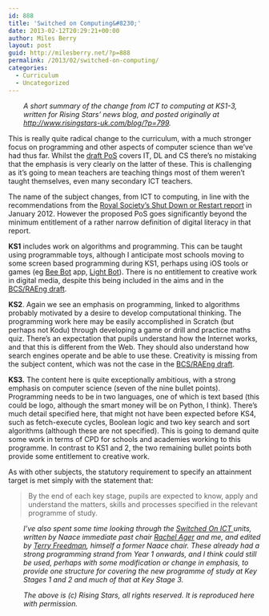 ```yaml
---
id: 888
title: 'Switched on Computing&#8230;'
date: 2013-02-12T20:29:21+00:00
author: Miles Berry
layout: post
guid: http://milesberry.net/?p=888
permalink: /2013/02/switched-on-computing/
categories:
  - Curriculum
  - Uncategorized
---
```

<p style="padding-left: 30px;">
  <em>A short summary of the change from ICT to computing at KS1-3, written for Rising Stars&#8217; news blog, and posted originally at <a href="http://www.risingstars-uk.com/blog/?p=799">http://www.risingstars-uk.com/blog/?p=799</a>.</em>
</p>

This is really quite radical change to the curriculum, with a much stronger focus on programming and other aspects of computer science than we’ve had thus far. Whilst the [draft PoS](http://media.education.gov.uk/assets/files/pdf/c/computing%2004-02-13_001.pdf) covers IT, DL and CS there’s no mistaking that the emphasis is very clearly on the latter of these. This is challenging as it’s going to mean teachers are teaching things most of them weren’t taught themselves, even many secondary ICT teachers.

The name of the subject changes, from ICT to computing, in line with the recommendations from the [Royal Society’s Shut Down or Restart report](http://royalsociety.org/uploadedFiles/Royal_Society_Content/education/policy/computing-in-schools/2012-01-12-Computing-in-Schools.pdf) in January 2012. However the proposed PoS goes significantly beyond the minimum entitlement of a rather narrow definition of digital literacy in that report.

**KS1** includes work on algorithms and programming. This can be taught using programmable toys, although I anticipate most schools moving to some screen based programming during KS1, perhaps using iOS tools or games (eg [Bee Bot](https://itunes.apple.com/gb/app/bee-bot/id500131639?mt=8) app, [Light Bot](http://www.kongregate.com/games/Coolio_Niato/light-bot)). There is no entitlement to creative work in digital media, despite this being included in the aims and in the [BCS/RAEng draft](http://bit.ly/ictdraft).

**KS2**. Again we see an emphasis on programming, linked to algorithms probably motivated by a desire to develop computational thinking. The programming work here may be easily accomplished in Scratch (but perhaps not Kodu) through developing a game or drill and practice maths quiz. There’s an expectation that pupils understand how the Internet works, and that this is different from the Web. They should also understand how search engines operate and be able to use these. Creativity is missing from the subject content, which was not the case in the [BCS/RAEng draft](http://bit.ly/ictdraft).

**KS3.** The content here is quite exceptionally ambitious, with a strong emphasis on computer science (seven of the nine bullet points). Programming needs to be in two languages, one of which is text based (this could be logo, although the smart money will be on Python, I think). There’s much detail specified here, that might not have been expected before KS4, such as fetch-execute cycles, Boolean logic and two key search and sort algorithms (although these are not specified). This is going to demand quite some work in terms of CPD for schools and academies working to this programme. In contrast to KS1 and 2, the two remaining bullet points both provide some entitlement to creative work.

As with other subjects, the statutory requirement to specify an attainment target is met simply with the statement that:

> By the end of each key stage, pupils are expected to know, apply and understand the matters, skills and processes specified in the relevant programme of study.

<p style="padding-left: 30px;">
  <em>I&#8217;ve also spent some time looking through the <a href="http://www.switchedonict.co.uk">Switched On ICT </a>units, written by Naace immediate past chair <a href="http://www.rachelager.co.uk">Rachel Ager</a> and me, and edited by <a href="http://www.ictineducation.org">Terry Freedman</a>, himself a former Naace chair. These already had a strong programming strand from Year 1 onwards, and I think could still be used, perhaps with some modification or change in emphasis, to provide one structure for covering the new programme of study at Key Stages 1 and 2 and much of that at Key Stage 3.</em>
</p>

<p style="padding-left: 30px;">
  <em>The above is (c) Rising Stars, all rights reserved. It is reproduced here with permission.</em>
</p>